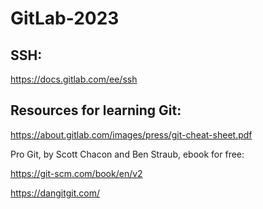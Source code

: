 # GitLab-2023

## SSH:

https://docs.gitlab.com/ee/ssh

## Resources for learning Git:

https://about.gitlab.com/images/press/git-cheat-sheet.pdf

Pro Git, by Scott Chacon and Ben Straub, ebook for free:

https://git-scm.com/book/en/v2

https://dangitgit.com/